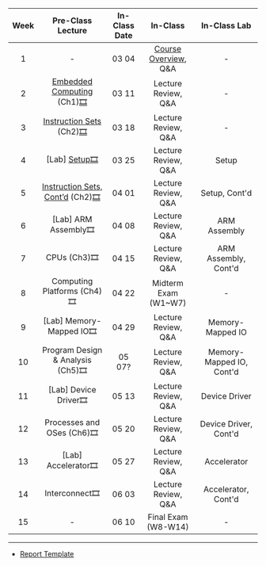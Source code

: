 | Week |             Pre-Class Lecture            | In-Class Date |       In-Class       |       In-Class Lab       |
|:----:|:--------------------------------:|:-------------:|:--------------------:|:------------------------:|
|   1  |                 -                |     03 04     | [Course Overview](https://kau365-my.sharepoint.com/:p:/g/personal/taehwan_kim_kau_ac_kr/EVPN7NFr1KhIok20Ukc17zcB-SpD81z5LqZuTSNAK5TizA?e=gnCGgG), Q&A |             -            |
|   2  |     [Embedded Computing](https://kau365-my.sharepoint.com/:b:/g/personal/taehwan_kim_kau_ac_kr/EdtqGpXjmFtKi2HdZ1dqukcBzb1e_L7AuEhUWq_eYYmdbw?e=ejefpN) (Ch1)[🎞️](https://kau365-my.sharepoint.com/:v:/g/personal/taehwan_kim_kau_ac_kr/EXdULA_2FyhGkiqfZ08IHEYBl0M7gbLn0ObIrfTcr9JGkw?e=HCVsgM)    |     03 11     |  Lecture Review, Q&A |             -            |
|   3  |      [Instruction Sets](https://kau365-my.sharepoint.com/:b:/g/personal/taehwan_kim_kau_ac_kr/Ec9H_DyGL0tHjd8e0JuiS0kB9cAa7_ImV6Qg0i92jyWfcQ?e=CyFI6D) (Ch2)[🎞️](https://kau365-my.sharepoint.com/:v:/g/personal/taehwan_kim_kau_ac_kr/EV42_ynd_ZBOg4dEspM7Xy8BQkfXAPD_N9fZYCoMjM1o4A?e=pccJ79)     |     03 18     |  Lecture Review, Q&A |             -            |
|   4  |           [Lab] [Setup](https://kau365-my.sharepoint.com/:b:/g/personal/taehwan_kim_kau_ac_kr/EblcbX7z-QNMgKaYPa4WlJ8BMsruYf_sC-r7DnEXDI7Bvg?e=I8Pysm)[🎞️](https://kau365-my.sharepoint.com/:v:/g/personal/taehwan_kim_kau_ac_kr/EU_5PKCPJlZNl7YcW2oczWwBR1YVnG2pGCLmxaaS5CYAdA?e=jLKBdL)           |     03 25     |  Lecture Review, Q&A |           Setup          |
|   5  |  [Instruction Sets, Cont’d](https://kau365-my.sharepoint.com/:b:/g/personal/taehwan_kim_kau_ac_kr/EYWv0rHFrpZIogVU9i79JzoBd2ximMh-2pmx5f6G-6Rz-g?e=RLJIZy) (Ch2)[🎞️](https://kau365-my.sharepoint.com/:v:/g/personal/taehwan_kim_kau_ac_kr/EZ2mn5HBY41CjlNNA8q-cHsBpviz9WholhBo9P0hxzEIAQ?e=2othDG) |     04 01     |  Lecture Review, Q&A |           Setup, Cont'd          |
|   6  |        [Lab] ARM Assembly🎞️       |     04 08     |  Lecture Review, Q&A |       ARM Assembly       |
|   7  |            CPUs (Ch3)🎞️           |     04 15     |  Lecture Review, Q&A |   ARM Assembly, Cont'd   |
|   8  |    Computing Platforms (Ch4)🎞️    |     04 22     |  Midterm Exam (W1~W7)|  -                       |
|   9  | [Lab] Memory-Mapped IO🎞️          |     04 29   |  Lecture Review, Q&A |  Memory-Mapped IO         |
|  10  | Program Design & Analysis (Ch5)🎞️ |     05 07?    |  Lecture Review, Q&A |  Memory-Mapped IO, Cont'd |
|  11  |       [Lab] Device Driver🎞️       |     05 13     |  Lecture Review, Q&A |       Device Driver      |
|  12  |     Processes and OSes (Ch6)🎞️    |     05 20     |  Lecture Review, Q&A |   Device Driver, Cont'd  |
|  13  |        [Lab] Accelerator🎞️        |     05 27     |  Lecture Review, Q&A |        Accelerator       |
|  14  |        Interconnect🎞️             |     06 03     |  Lecture Review, Q&A |        Accelerator, Cont'd       |
|  15  |             -                     |     06 10     |  Final Exam (W8-W14) |        -            |

----
* [Report Template](https://kau365-my.sharepoint.com/:u:/g/personal/taehwan_kim_kau_ac_kr/Ea89oRrzuchGsfPnc9M6PhwB8wur-XpmQxTiPb_EkboPWw?e=1wYvu5)

